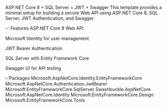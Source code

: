ASP.NET Core 8 + SQL Server + JWT + Swagger
This template provides a minimal setup for building a secure Web API using ASP.NET Core 8, SQL Server, JWT Authentication, and Swagger.

✅ Features
ASP.NET Core 8 Web API

Microsoft Identity for user management

JWT Bearer Authentication

SQL Server with Entity Framework Core

Swagger UI for API testing

✅Packages
Microsoft.AspNetCore.Identity.EntityFrameworkCore
Microsoft.AspNetCore.Authentication.JwtBearer
Microsoft.EntityFrameworkCore.SqlServer
Swashbuckle.AspNetCore
Microsoft.AspNetCore.Identity
Microsoft.EntityFrameworkCore.Design
Microsoft.EntityFrameworkCore.Tools

